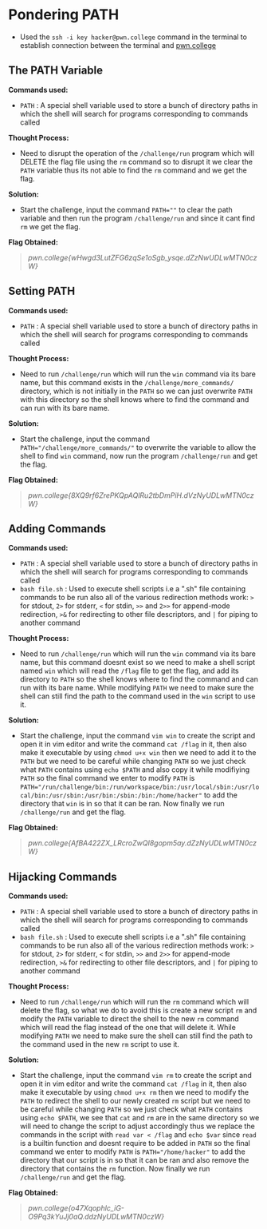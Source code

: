 # Pondering PATH
- Used the `ssh -i key hacker@pwn.college` command in the terminal to establish connection between the terminal and [pwn.college](https://pwn.college/)

## The PATH Variable
**Commands used:**
- `PATH`  : A special shell variable used to store a bunch of directory paths in which the shell will search for programs corresponding to commands called

**Thought Process:**
- Need to disrupt the operation of the `/challenge/run` program which will DELETE the flag file using the `rm` command so to disrupt it we clear the `PATH` variable thus its not able to find the `rm` command and we get the flag.

**Solution:**
- Start the challenge, input the command `PATH=""` to clear the path variable and then run the program `/challenge/run` and since it cant find `rm` we get the flag. 

**Flag Obtained:**
> *pwn.college{wHwgd3LutZFG6zqSe1oSgb_ysqe.dZzNwUDLwMTN0czW}*

## Setting PATH
**Commands used:**
- `PATH`  : A special shell variable used to store a bunch of directory paths in which the shell will search for programs corresponding to commands called

**Thought Process:**
- Need to run `/challenge/run` which will run the `win` command via its bare name, but this command exists in the `/challenge/more_commands/` directory, which is not initially in the `PATH` so we can just overwrite `PATH` with this directory so the shell knows where to find the command and can run with its bare name. 

**Solution:**
- Start the challenge, input the command `PATH="/challenge/more_commands/"` to overwrite the variable to allow the shell to find `win` command, now run the program `/challenge/run` and get the flag.   

**Flag Obtained:**
> *pwn.college{8XQ9rf6ZrePKQpAQlRu2tbDmPiH.dVzNyUDLwMTN0czW}*

## Adding Commands
**Commands used:**
- `PATH`  : A special shell variable used to store a bunch of directory paths in which the shell will search for programs corresponding to commands called
- `bash file.sh`  : Used to execute shell scripts i.e a ".sh" file containing commands to be run also all of the various redirection methods work: `>` for stdout, `2>` for stderr, `<` for stdin, `>>` and `2>>` for append-mode redirection, `>&` for redirecting to other file descriptors, and `|` for piping to another command

**Thought Process:**
- Need to run `/challenge/run` which will run the `win` command via its bare name, but this command doesnt exist so we need to make a shell script named `win` which will read the `/flag` file to get the flag, and add its directory to `PATH` so the shell knows where to find the command and can run with its bare name. While modifying `PATH` we need to make sure the shell can still find the path to the command used in the `win` script to use it.

**Solution:**
- Start the challenge, input the command `vim win` to create the script and open it in vim editor and write the command `cat /flag` in it, then also make it executable by using `chmod u+x win` then we need to add it to the `PATH` but we need to be careful while changing `PATH` so we just check what `PATH` contains using `echo $PATH` and also copy it while modifiying `PATH` so the final command we enter to modify `PATH` is `PATH="/run/challenge/bin:/run/workspace/bin:/usr/local/sbin:/usr/local/bin:/usr/sbin:/usr/bin:/sbin:/bin:/home/hacker"` to add the directory that `win` is in so that it can be ran. Now finally we run `/challenge/run` and get the flag.   

**Flag Obtained:**
> *pwn.college{AfBA422ZX_LRcroZwQI8gopm5ay.dZzNyUDLwMTN0czW}*

## Hijacking Commands
**Commands used:**
- `PATH`  : A special shell variable used to store a bunch of directory paths in which the shell will search for programs corresponding to commands called
- `bash file.sh`  : Used to execute shell scripts i.e a ".sh" file containing commands to be run also all of the various redirection methods work: `>` for stdout, `2>` for stderr, `<` for stdin, `>>` and `2>>` for append-mode redirection, `>&` for redirecting to other file descriptors, and `|` for piping to another command

**Thought Process:**
- Need to run `/challenge/run` which will run the `rm` command which will delete the flag, so what we do to avoid this is create a new script `rm` and modify the `PATH` variable to direct the shell to the new `rm` command which will read the flag instead of the one that will delete it. While modifying `PATH` we need to make sure the shell can still find the path to the command used in the new `rm` script to use it.

**Solution:**
- Start the challenge, input the command `vim rm` to create the script and open it in vim editor and write the command `cat /flag` in it, then also make it executable by using `chmod u+x rm` then we need to modify the `PATH` to redirect the shell to our newly created `rm` script but we need to be careful while changing `PATH` so we just check what `PATH` contains using `echo $PATH`, we see that `cat` and `rm` are in the same directory so we will need to change the script to adjust accordingly thus we replace the commands in the script with `read var < /flag` and `echo $var` since `read` is a builtin function and doesnt require to be added in `PATH` so the final command we enter to modify `PATH` is `PATH="/home/hacker"` to add the directory that our script is in so that it can be ran and also remove the directory that contains the `rm` function. Now finally we run `/challenge/run` and get the flag. 

**Flag Obtained:**
> *pwn.college{o47Xqophlc_iG-O9Pq3kYuJj0aQ.ddzNyUDLwMTN0czW}*
